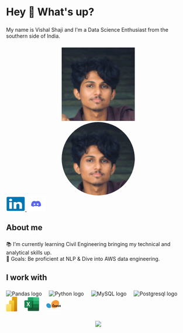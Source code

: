 <h1 align="left">Hey 👋 What's up?</h1>

###

<p align="left">My name is Vishal Shaji and I'm a Data Science Enthusiast from the southern side of India.</p>

###

<div align="center">
  <img height="200" src="https://github.com/VishShaji/Icon/blob/main/pic.jpg"  />
</div>
<div align="center">
  <img style="width: 200px; height: 200px; border-radius: 50%;" src="https://github.com/VishShaji/Icon/blob/main/pic.jpg" />
</div>


<div align="left">
<a href="https://www.linkedin.com/in/vishalshaji">
    <img src="https://github.com/VishShaji/Icon/blob/main/linkedin.svg" width="52" height="40" alt="linkedin logo" />
</a>
<a href="https://discordapp.com/users/920155547112714240">
    <img src="https://github.com/VishShaji/Icon/blob/main/discord.svg" width="52" height="40" alt="discord logo" />
</a>

  
###

<h2 align="left">About me</h2>

###

<p align="left">📚 I'm currently learning Civil Engineering bringing my technical and analytical skills up.<br>🎯 Goals: Be proficient at NLP & Dive into AWS data engineering.</p>

###

<h2 align="left">I work with</h2>

###

<div align="left">
  <img src="https://cdn.jsdelivr.net/gh/devicons/devicon/icons/pandas/pandas-original.svg" height="40" alt="Pandas logo"  />
  <img width="12" />
  <img src="https://cdn.jsdelivr.net/gh/devicons/devicon/icons/python/python-original.svg" height="40" alt="Python logo"  />
  <img width="12" />
  <img src="https://cdn.jsdelivr.net/gh/devicons/devicon/icons/mysql/mysql-original.svg" height="40" alt="MySQL logo"  />
  <img width="12" />
  <img src="https://cdn.jsdelivr.net/gh/devicons/devicon/icons/postgresql/postgresql-original.svg" height="40" alt="Postgresql logo"  />
  <img width="12" />
  <img src="https://github.com/VishShaji/Icon/blob/main/power-bi.svg" height="40" alt="Power BI logo"  />
  <img width="12" />
  <img src="https://github.com/VishShaji/Icon/blob/main/excel.svg" height="40" alt="Excel logo"  />
  <img width="12" />
  <img src="https://github.com/VishShaji/Icon/blob/main/scikit-learn.svg" height="40" alt="Scikit-Learn logo"  />
  <img width="12" />
</div>

###
<div align="center">
  <img src="https://profile-counter.glitch.me/VishShaji/count.svg?"  />
</div>
  
